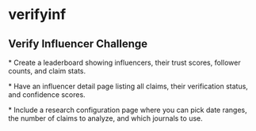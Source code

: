 # verifyinf
## Verify Influencer Challenge

*​ Create a leaderboard showing influencers, their trust scores, follower counts,
and claim stats.

*​ Have an influencer detail page listing all claims, their verification status, and
confidence scores.

*​ Include a research configuration page where you can pick date ranges, the
number of claims to analyze, and which journals to use.
